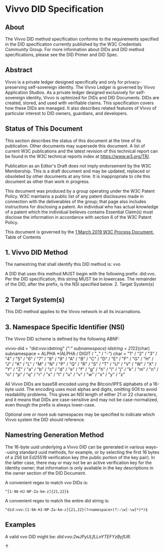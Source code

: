# Vivvo DID Specification

## About
The Vivvo DID method specification conforms to the requirements specified in the DID specification currently published by the W3C Credentials Community Group. For more information about DIDs and DID method specifications, please see the DID Primer and DID Spec.

## Abstract
Vivvo is a private ledger designed specifically and only for privacy-preserving self-sovereign identity. The Vivvo Ledger is governed by Vivvo Application Studios. As a private ledger designed exclusively for self-sovereign identity, Vivvo is optimized for DIDs and DID Documents. DIDs are created, stored, and used with verifiable claims. This specification covers how these DIDs are managed. It also describes related features of Vivvo of particular interest to DID owners, guardians, and developers.

## Status of This Document
This section describes the status of this document at the time of its publication. Other documents may supersede this document. A list of current W3C publications and the latest revision of this technical report can be found in the W3C technical reports index at https://www.w3.org/TR/.

Publication as an Editor's Draft does not imply endorsement by the W3C Membership. This is a draft document and may be updated, replaced or obsoleted by other documents at any time. It is inappropriate to cite this document as other than work in progress.

This document was produced by a group operating under the W3C Patent Policy. W3C maintains a public list of any patent disclosures made in connection with the deliverables of the group; that page also includes instructions for disclosing a patent. An individual who has actual knowledge of a patent which the individual believes contains Essential Claim(s) must disclose the information in accordance with section 6 of the W3C Patent Policy.

This document is governed by the [1 March 2019 W3C Process Document.](https://www.w3.org/2019/Process-20190301/)
Table of Contents

##  1. Vivvo DID Method

The namestring that shall identify this DID method is: vvo

A DID that uses this method MUST begin with the following prefix: did:vvo. Per the DID specification, this string MUST be in lowercase. The remainder of the DID, after the prefix, is the NSI specified below.
2. Target System(s)

##  2 Target System(s)

This DID method applies to the Vivvo network in all its incarnations.

##  3. Namespace Specific Identifier (NSI)

The Vivvo DID scheme is defined by the following ABNF:

vivvo-did = "did:vvo:idstring" *(":" subnamespace)
idstring = 21*22(char)
subnamespace = ALPHA *(ALPHA / DIGIT / "_" / "-")
char = "1" / "2" / "3" / "4" / "5" / "6" / "7" / "8" / "9" / "A" / "B" / "C"
    / "D" / "E" / "F" / "G" / "H" / "J" / "K" / "L" / "M" / "N" / "P" / "Q"
    / "R" / "S" / "T" / "U" / "V" / "W" / "X" / "Y" / "Z" / "a" / "b" / "c"
    / "d" / "e" / "f" / "g" / "h" / "i" / "j" / "k" / "m" / "n" / "o" / "p"
    / "q" / "r" / "s" / "t" / "u" / "v" / "w" / "x" / "y" / "z"

All Vivvo DIDs are base58 encoded using the Bitcoin/IPFS alphabets of a 16-byte uuid. The encoding uses most alphas and digits, omitting 0OIl to avoid readability problems. This gives an NSI length of either 21 or 22 characters, and it means that DIDs are case-sensitive and may not be case-normalized, even though the prefix is always lower-case.

Optional one or more sub namespaces may be specified to indicate which Vivvo system the DID should reference.

## Namestring Generation Method

The 16-byte uuid underlying a Vivvo DID can be generated in various ways--using standard uuid methods, for example, or by selecting the first 16 bytes of a 256 bit Ed25519 verification key (the public portion of the key pair). In the latter case, there may or may not be an active verification key for the identity owner; that information is only available in the key descriptions in the owner section of the DID Document.

A convenient regex to match *vvo* DIDs is:

``` ^[1-9A-HJ-NP-Za-km-z]{21,22}$ ```

A convenient regex to match the entire did string is:

``` ^did:vvo:[1-9A-HJ-NP-Za-km-z]{21,22}(?<namespace>(?::\w[-\w]*)*)$ ```

## Examples

A valid *vvo* DID might be: *did:vvo:2wJPyULfLLnYTEFYzByfUR.*

↑ 
